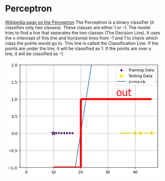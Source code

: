# Perceptron

[Wikipedia page on the Perceptron](https://en.wikipedia.org/wiki/Perceptron)
The Perceptron is a binary classifier (it classifies only two classes). These classes are either 1 or -1.
The model tries to find a line that seperates the two classes (The Decision Line). 
It uses the x-intercept of this line and horizontal lines from -1 and 1 to check which class the points would go to.
This line is called the Classification Line. If the points are under the line, it will be classified as 1.
If the points are over a line, it will be classified as -1.

![Graph of the Perceptron model](perceptron.png)
